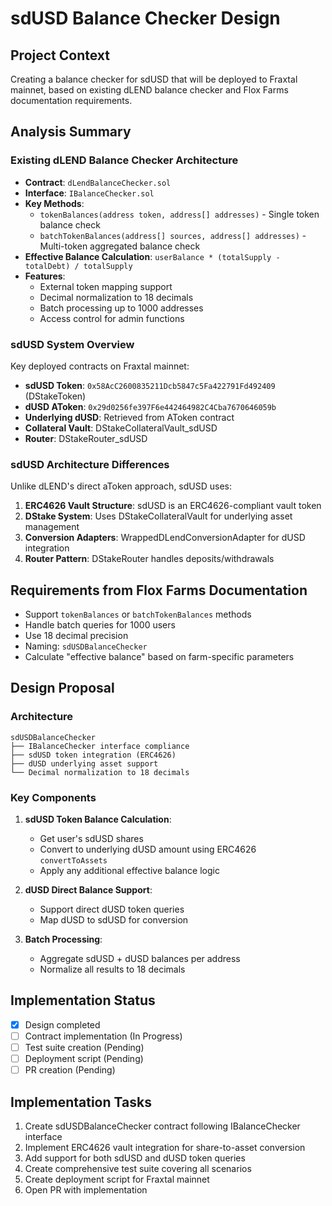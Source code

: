 # sdUSD Balance Checker Design

## Project Context
Creating a balance checker for sdUSD that will be deployed to Fraxtal mainnet, based on existing dLEND balance checker and Flox Farms documentation requirements.

## Analysis Summary

### Existing dLEND Balance Checker Architecture
- **Contract**: `dLendBalanceChecker.sol`
- **Interface**: `IBalanceChecker.sol` 
- **Key Methods**:
  - `tokenBalances(address token, address[] addresses)` - Single token balance check
  - `batchTokenBalances(address[] sources, address[] addresses)` - Multi-token aggregated balance check
- **Effective Balance Calculation**: `userBalance * (totalSupply - totalDebt) / totalSupply`
- **Features**:
  - External token mapping support
  - Decimal normalization to 18 decimals
  - Batch processing up to 1000 addresses
  - Access control for admin functions

### sdUSD System Overview
Key deployed contracts on Fraxtal mainnet:
- **sdUSD Token**: `0x58AcC2600835211Dcb5847c5Fa422791Fd492409` (DStakeToken)
- **dUSD AToken**: `0x29d0256fe397F6e442464982C4Cba7670646059b` 
- **Underlying dUSD**: Retrieved from AToken contract
- **Collateral Vault**: DStakeCollateralVault_sdUSD
- **Router**: DStakeRouter_sdUSD

### sdUSD Architecture Differences
Unlike dLEND's direct aToken approach, sdUSD uses:
1. **ERC4626 Vault Structure**: sdUSD is an ERC4626-compliant vault token
2. **DStake System**: Uses DStakeCollateralVault for underlying asset management
3. **Conversion Adapters**: WrappedDLendConversionAdapter for dUSD integration
4. **Router Pattern**: DStakeRouter handles deposits/withdrawals

## Requirements from Flox Farms Documentation
- Support `tokenBalances` or `batchTokenBalances` methods
- Handle batch queries for 1000 users
- Use 18 decimal precision
- Naming: `sdUSDBalanceChecker`
- Calculate "effective balance" based on farm-specific parameters

## Design Proposal

### Architecture
```
sdUSDBalanceChecker
├── IBalanceChecker interface compliance
├── sdUSD token integration (ERC4626)
├── dUSD underlying asset support
└── Decimal normalization to 18 decimals
```

### Key Components
1. **sdUSD Token Balance Calculation**:
   - Get user's sdUSD shares
   - Convert to underlying dUSD amount using ERC4626 `convertToAssets`
   - Apply any additional effective balance logic

2. **dUSD Direct Balance Support**:
   - Support direct dUSD token queries
   - Map dUSD to sdUSD for conversion

3. **Batch Processing**:
   - Aggregate sdUSD + dUSD balances per address
   - Normalize all results to 18 decimals

## Implementation Status
- [x] Design completed
- [ ] Contract implementation (In Progress)
- [ ] Test suite creation (Pending)
- [ ] Deployment script (Pending)
- [ ] PR creation (Pending)

## Implementation Tasks
1. Create sdUSDBalanceChecker contract following IBalanceChecker interface
2. Implement ERC4626 vault integration for share-to-asset conversion
3. Add support for both sdUSD and dUSD token queries
4. Create comprehensive test suite covering all scenarios
5. Create deployment script for Fraxtal mainnet
6. Open PR with implementation